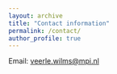 ```yaml
---
layout: archive
title: "Contact information"
permalink: /contact/
author_profile: true
---
```


Email: veerle.wilms@mpi.nl
